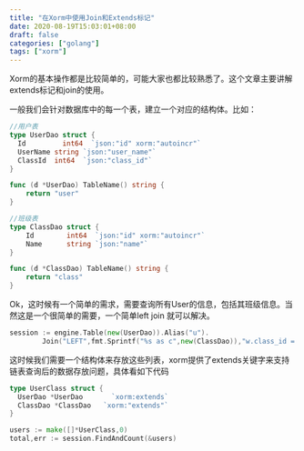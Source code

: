 ```yaml
---
title: "在Xorm中使用Join和Extends标记"
date: 2020-08-19T15:03:01+08:00
draft: false
categories: ["golang"]
tags: ["xorm"]
---
```


Xorm的基本操作都是比较简单的，可能大家也都比较熟悉了。这个文章主要讲解extends标记和join的使用。<!--more-->

一般我们会针对数据库中的每一个表，建立一个对应的结构体。比如：

```go
//用户表
type UserDao struct {
  Id    	 int64  `json:"id" xorm:"autoincr"`
  UserName string `json:"user_name"`
  ClassId  int64  `json:"class_id"`
}

func (d *UserDao) TableName() string {
	return "user"
}

//班级表
type ClassDao struct {
	Id        int64  `json:"id" xorm:"autoincr"`
	Name      string `json:"name"`
}

func (d *ClassDao) TableName() string {
	return "class"
}
```



Ok，这时候有一个简单的需求，需要查询所有User的信息，包括其班级信息。当然这是一个很简单的需要，一个简单left join 就可以解决。



```go
session := engine.Table(new(UserDao)).Alias("u").
		Join("LEFT",fmt.Sprintf("%s as c",new(ClassDao)),"w.class_id = c.id")
```



这时候我们需要一个结构体来存放这些列表，xorm提供了extends关键字来支持链表查询后的数据存放问题，具体看如下代码

```go
type UserClass struct {
  UserDao *UserDao 		 `xorm:extends`
  ClassDao *ClassDao   `xorm:"extends"`
}
```

```go
users := make([]*UserClass,0)
total,err := session.FindAndCount(&users)
```



